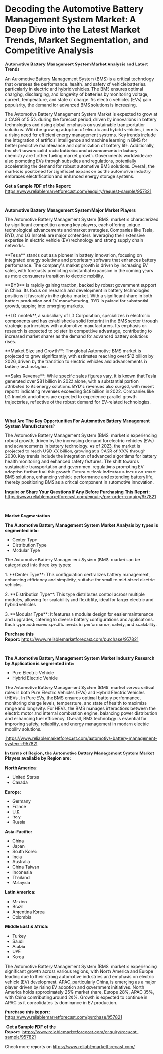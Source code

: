 <p><h1>Decoding the Automotive Battery Management System Market: A Deep Dive into the Latest Market Trends, Market Segmentation, and Competitive Analysis</h1></p><p><strong>Automotive Battery Management System Market Analysis and Latest Trends</strong></p>
<p><p>An Automotive Battery Management System (BMS) is a critical technology that oversees the performance, health, and safety of vehicle batteries, particularly in electric and hybrid vehicles. The BMS ensures optimal charging, discharging, and longevity of batteries by monitoring voltage, current, temperature, and state of charge. As electric vehicles (EVs) gain popularity, the demand for advanced BMS solutions is increasing.</p><p>The Automotive Battery Management System Market is expected to grow at a CAGR of 5.5% during the forecast period, driven by innovations in battery technologies and rising global emphasis on sustainable transportation solutions. With the growing adoption of electric and hybrid vehicles, there is a rising need for efficient energy management systems. Key trends include the integration of artificial intelligence and machine learning in BMS for better predictive maintenance and optimization of battery life. Additionally, the shift toward solid-state batteries and advancements in battery chemistry are further fueling market growth. Governments worldwide are also promoting EVs through subsidies and regulations, potentially accelerating the demand for robust automotive BMS solutions. Overall, the market is positioned for significant expansion as the automotive industry embraces electrification and enhanced energy storage systems.</p></p>
<p><strong>Get a Sample PDF of the Report:&nbsp;</strong> <a href="https://www.reliablemarketforecast.com/enquiry/request-sample/957821?utm_campaign=3169&utm_medium=2&utm_source=Github&utm_content=ia&utm_term=30032025&utm_id=automotive-battery-management-system">https://www.reliablemarketforecast.com/enquiry/request-sample/957821</a></p>
<p>&nbsp;</p>
<p><strong>Automotive Battery Management System Major Market Players</strong></p>
<p><p>The Automotive Battery Management System (BMS) market is characterized by significant competition among key players, each offering unique technological advancements and market strategies. Companies like Tesla, BYD, and LG Innotek are major contenders, leveraging their extensive expertise in electric vehicle (EV) technology and strong supply chain networks.</p><p>**Tesla** stands out as a pioneer in battery innovation, focusing on integrated energy solutions and proprietary software that enhances battery performance. The company's market growth is driven by increasing EV sales, with forecasts predicting substantial expansion in the coming years as more consumers transition to electric mobility. </p><p>**BYD** is rapidly gaining traction, backed by robust government support in China. Its focus on research and development in battery technologies positions it favorably in the global market. With a significant share in both battery production and EV manufacturing, BYD is poised for substantial growth, tapping into emerging markets.</p><p>**LG Innotek**, a subsidiary of LG Corporation, specializes in electronic components and has established a solid footprint in the BMS sector through strategic partnerships with automotive manufacturers. Its emphasis on research is expected to bolster its competitive advantage, contributing to increased market shares as the demand for advanced battery solutions rises.</p><p>**Market Size and Growth**: The global Automotive BMS market is projected to grow significantly, with estimates reaching over $12 billion by 2026, driven by the transition to electric vehicles and advancements in battery technologies.</p><p>**Sales Revenue**: While specific sales figures vary, it is known that Tesla generated over $81 billion in 2022 alone, with a substantial portion attributed to its energy solutions. BYD's revenues also surged, with recent reports indicating revenues exceeding $48 billion in 2022. Companies like LG Innotek and others are expected to experience parallel growth trajectories, reflective of the robust demand for EV-related technologies.</p></p>
<p>&nbsp;</p>
<p><strong>What Are The Key Opportunities For Automotive Battery Management System Manufacturers?</strong></p>
<p><p>The Automotive Battery Management System (BMS) market is experiencing robust growth, driven by the increasing demand for electric vehicles (EVs) and advancements in battery technology. As of 2023, the market is projected to reach USD XX billion, growing at a CAGR of XX% through 2030. Key trends include the integration of advanced algorithms for battery health monitoring and enhanced safety features. The shift towards sustainable transportation and government regulations promoting EV adoption further fuel this growth. Future outlook indicates a focus on smart BMS solutions, enhancing vehicle performance and extending battery life, thereby positioning BMS as a critical component in automotive innovation.</p></p>
<p><strong>Inquire or Share Your Questions If Any Before Purchasing This Report:</strong> <a href="https://www.reliablemarketforecast.com/enquiry/pre-order-enquiry/957821?utm_campaign=3169&utm_medium=2&utm_source=Github&utm_content=ia&utm_term=30032025&utm_id=automotive-battery-management-system">https://www.reliablemarketforecast.com/enquiry/pre-order-enquiry/957821</a></p>
<p>&nbsp;</p>
<p><strong>Market Segmentation</strong></p>
<p><strong>The Automotive Battery Management System Market Analysis by types is segmented into:</strong></p>
<p><ul><li>Center Type</li><li>Distribution Type</li><li>Modular Type</li></ul></p>
<p><p>The Automotive Battery Management System (BMS) market can be categorized into three key types: </p><p>1. **Center Type**: This configuration centralizes battery management, enhancing efficiency and simplicity, suitable for small to mid-sized electric vehicles.</p><p>  </p><p>2. **Distribution Type**: This type distributes control across multiple modules, allowing for scalability and flexibility, ideal for larger electric and hybrid vehicles.</p><p>3. **Modular Type**: It features a modular design for easier maintenance and upgrades, catering to diverse battery configurations and applications. Each type addresses specific needs in performance, safety, and scalability.</p></p>
<p><strong>Purchase this Report:&nbsp;</strong><a href="https://www.reliablemarketforecast.com/purchase/957821?utm_campaign=3169&utm_medium=2&utm_source=Github&utm_content=ia&utm_term=30032025&utm_id=automotive-battery-management-system">https://www.reliablemarketforecast.com/purchase/957821</a></p>
<p>&nbsp;</p>
<p><strong>The Automotive Battery Management System Market Industry Research by Application is segmented into:</strong></p>
<p><ul><li>Pure Electric Vehicle</li><li>Hybrid Electric Vehicle</li></ul></p>
<p><p>The Automotive Battery Management System (BMS) market serves critical roles in both Pure Electric Vehicles (EVs) and Hybrid Electric Vehicles (HEVs). In Pure EVs, the BMS ensures optimal battery performance, monitoring charge levels, temperature, and state of health to maximize range and longevity. For HEVs, the BMS manages interactions between the electric motor and internal combustion engine, balancing power distribution and enhancing fuel efficiency. Overall, BMS technology is essential for improving safety, reliability, and energy management in modern electric mobility solutions.</p></p>
<p><a href="https://www.reliablemarketforecast.com/automotive-battery-management-system-r957821?utm_campaign=3169&utm_medium=2&utm_source=Github&utm_content=ia&utm_term=30032025&utm_id=automotive-battery-management-system">&nbsp;https://www.reliablemarketforecast.com/automotive-battery-management-system-r957821</a></p>
<p><strong>In terms of Region, the Automotive Battery Management System Market Players available by Region are:</strong></p>
<p>
    <p> <strong> North America: </strong>
        <ul>
            <li>United States</li>
            <li>Canada</li>
        </ul>
        </p> 
    <p> <strong> Europe: </strong>
        <ul>
            <li>Germany</li>
            <li>France</li>
            <li>U.K.</li>
            <li>Italy</li>
            <li>Russia</li>
        </ul>
        </p> 
    <p> <strong> Asia-Pacific: </strong>
        <ul>
            <li>China</li>
            <li>Japan</li>
            <li>South Korea</li>
            <li>India</li>
            <li>Australia</li>
            <li>China Taiwan</li>
            <li>Indonesia</li>
            <li>Thailand</li>
            <li>Malaysia</li>
        </ul>
        </p> 
    <p> <strong> Latin America: </strong>
        <ul>
            <li>Mexico</li>
            <li>Brazil</li>
            <li>Argentina Korea</li>
            <li>Colombia</li>
        </ul>
        </p> 
    <p> <strong> Middle East & Africa: </strong>
        <ul>
            <li>Turkey</li>
            <li>Saudi</li>
            <li>Arabia</li>
            <li>UAE</li>
            <li>Korea</li>
        </ul>
    </p>
    </p>
<p><p>The Automotive Battery Management System (BMS) market is experiencing significant growth across various regions, with North America and Europe leading due to their strong automotive industries and emphasis on electric vehicle (EV) development. APAC, particularly China, is emerging as a major player, driven by rising EV adoption and government initiatives. North America holds approximately 25% market share, Europe 28%, APAC 35%, with China contributing around 20%. Growth is expected to continue in APAC as it consolidates its dominance in EV production.</p></p>
<p><strong>Purchase this Report: </strong><a href="https://www.reliablemarketforecast.com/purchase/957821?utm_campaign=3169&utm_medium=2&utm_source=Github&utm_content=ia&utm_term=30032025&utm_id=automotive-battery-management-system">https://www.reliablemarketforecast.com/purchase/957821</a></p>
<p>&nbsp;<strong>Get a Sample PDF of the Report:&nbsp;&nbsp;</strong><a href="https://www.reliablemarketforecast.com/enquiry/request-sample/957821?utm_campaign=3169&utm_medium=2&utm_source=Github&utm_content=ia&utm_term=30032025&utm_id=automotive-battery-management-system">https://www.reliablemarketforecast.com/enquiry/request-sample/957821</a></p>
<p><strong></strong></p>
<p>Check more reports on <a href="https://www.reliablemarketforecast.com/?utm_campaign=3169&utm_medium=2&utm_source=Github&utm_content=ia&utm_term=30032025&utm_id=automotive-battery-management-system">https://www.reliablemarketforecast.com/</a></p>